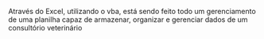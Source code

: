 Através do Excel, utilizando o vba, está sendo feito todo um gerenciamento de uma planilha capaz de armazenar, organizar e gerenciar dados de um consultório veterinário